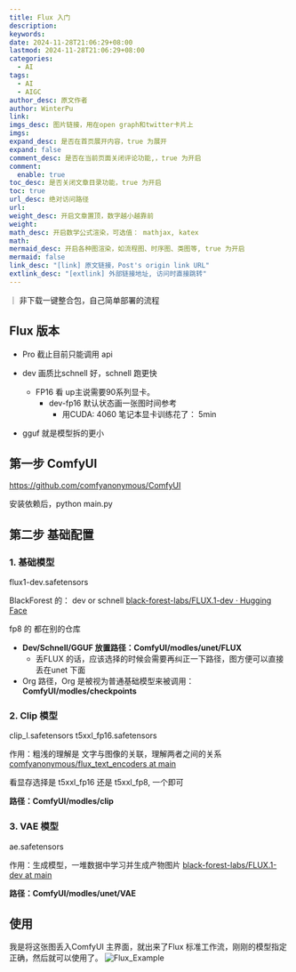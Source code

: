 ```yaml
---
title: Flux 入门
description: 
keywords: 
date: 2024-11-28T21:06:29+08:00
lastmod: 2024-11-28T21:06:29+08:00
categories:
  - AI
tags:
  - AI
  - AIGC
author_desc: 原文作者
author: WinterPu
link: 
imgs_desc: 图片链接，用在open graph和twitter卡片上
imgs: 
expand_desc: 是否在首页展开内容，true 为展开
expand: false
comment_desc: 是否在当前页面关闭评论功能,，true 为开启
comment:
  enable: true
toc_desc: 是否关闭文章目录功能，true 为开启
toc: true
url_desc: 绝对访问路径
url: 
weight_desc: 开启文章置顶，数字越小越靠前
weight: 
math_desc: 开启数学公式渲染，可选值： mathjax, katex
math: 
mermaid_desc: 开启各种图渲染，如流程图、时序图、类图等, true 为开启
mermaid: false
link_desc: "[link] 原文链接，Post's origin link URL"
extlink_desc: "[extlink] 外部链接地址, 访问时直接跳转"
---
```

｜ 非下载一键整合包，自己简单部署的流程

<!--more-->

## Flux 版本

- Pro 截止目前只能调用 api
- dev 画质比schnell 好，schnell 跑更快
	- FP16 看 up主说需要90系列显卡。
		- dev-fp16 默认状态画一张图时间参考
			- 用CUDA: 4060 笔记本显卡训练花了： 5min
	
- gguf 就是模型拆的更小


## 第一步 ComfyUI
https://github.com/comfyanonymous/ComfyUI

安装依赖后，python main.py

## 第二步 基础配置

### 1. 基础模型
flux1-dev.safetensors

BlackForest 的： dev or schnell
[black-forest-labs/FLUX.1-dev · Hugging Face](https://huggingface.co/black-forest-labs/FLUX.1-dev/)

 fp8 的 都在别的仓库

- **Dev/Schnell/GGUF 放置路径：ComfyUI/modles/unet/FLUX**
	- 丢FLUX 的话，应该选择的时候会需要再纠正一下路径，图方便可以直接丢在unet 下面
- Org 路径，Org 是被视为普通基础模型来被调用：**ComfyUI/modles/checkpoints**

### 2. Clip 模型
clip_l.safetensors
t5xxl_fp16.safetensors

作用：粗浅的理解是 文字与图像的关联，理解两者之间的关系
[comfyanonymous/flux_text_encoders at main](https://huggingface.co/comfyanonymous/flux_text_encoders/tree/main)

看显存选择是 t5xxl_fp16 还是 t5xxl_fp8, 一个即可

**路径：ComfyUI/modles/clip**

### 3. VAE 模型
ae.safetensors

作用：生成模型，一堆数据中学习并生成产物图片
[black-forest-labs/FLUX.1-dev at main](https://huggingface.co/black-forest-labs/FLUX.1-dev/tree/main)

**路径：ComfyUI/modles/unet/VAE**



## 使用

我是将这张图丢入ComfyUI 主界面，就出来了Flux 标准工作流，刚刚的模型指定正确，然后就可以使用了。
![Flux_Example](https://comfyanonymous.github.io/ComfyUI_examples/flux/flux_dev_example.png)
